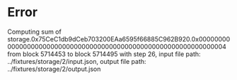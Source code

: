 # Error

Computing sum of storage.0x75CeC1db9dCeb703200EAa6595f66885C962B920.0x0000000000000000000000000000000000000000000000000000000000000004 from block 5714453 to block 5714495 with step 26, input file path: ../fixtures/storage/2/input.json, output file path: ../fixtures/storage/2/output.json
